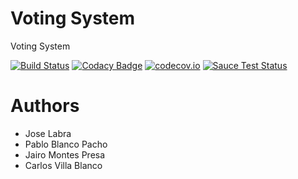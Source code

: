 # Voting System

Voting System

[![Build Status](https://travis-ci.org/Arquisoft/VotingSystem_1a.svg?branch=master)](https://travis-ci.org/Arquisoft/VotingSystem_1a)
[![Codacy Badge](https://api.codacy.com/project/badge/grade/8fe739c734294d5d8e364b4e59592dbd)](https://www.codacy.com/app/jelabra/VotingSystem_1a)
[![codecov.io](https://codecov.io/github/Arquisoft/VotingSystem_1a/coverage.svg?branch=master)](https://codecov.io/github/Arquisoft/VotingSystem_1a?branch=master)
[![Sauce Test Status](https://saucelabs.com/buildstatus/carlvilla)](https://saucelabs.com/u/carlvilla)


# Authors

* Jose Labra
* Pablo Blanco Pacho
* Jairo Montes Presa
* Carlos Villa Blanco




